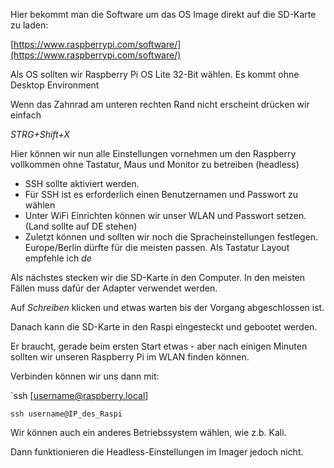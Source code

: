 
Hier bekommt man die Software um das OS Image direkt auf die SD-Karte zu laden:

[https://www.raspberrypi.com/software/](https://www.raspberrypi.com/software/)

Als OS sollten wir Raspberry Pi OS Lite 32-Bit wählen. Es kommt ohne Desktop Environment

Wenn das Zahnrad am unteren rechten Rand nicht erscheint drücken wir einfach

_STRG+Shift+X_

Hier können wir nun alle Einstellungen vornehmen um den Raspberry vollkommen ohne Tastatur, Maus und Monitor zu betreiben (headless)

- SSH sollte aktiviert werden.
- Für SSH ist es erforderlich einen Benutzernamen und Passwort zu wählen
- Unter WiFi Einrichten können wir unser WLAN und Passwort setzen. (Land sollte auf DE stehen)
- Zuletzt können und sollten wir noch die Spracheinstellungen festlegen. Europe/Berlin dürfte für die meisten passen. Als Tastatur Layout empfehle ich _de_

Als nächstes stecken wir die SD-Karte in den Computer. In den meisten Fällen muss dafür der Adapter verwendet werden.

Auf _Schreiben_ klicken und etwas warten bis der Vorgang abgeschlossen ist.

Danach kann die SD-Karte in den Raspi eingesteckt und gebootet werden.

Er braucht, gerade beim ersten Start etwas - aber nach einigen Minuten sollten wir unseren Raspberry Pi im WLAN finden können.

Verbinden können wir uns dann mit:

`ssh [username@raspberry.local]

`ssh username@IP_des_Raspi`

Wir können auch ein anderes Betriebssystem wählen, wie z.b. Kali.

Dann funktionieren die Headless-Einstellungen im Imager jedoch nicht.